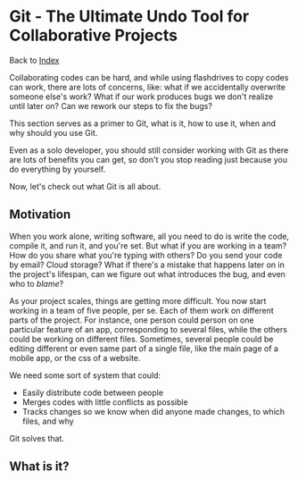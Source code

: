 Git - The Ultimate Undo Tool for Collaborative Projects
========================================================

Back to [Index](index.html#-markdown-markdown-html-)

Collaborating codes can be hard, and while using flashdrives to 
copy codes can work, there are lots of concerns, like: what if
we accidentally overwrite someone else's work? What if our work
produces bugs we don't realize until later on? Can we rework our
steps to fix the bugs?

This section serves as a primer to Git, what is it, how to use it,
when and why should you use Git.

Even as a solo developer, you should still consider working with Git
as there are lots of benefits you can get, so don't you stop reading
just because you do everything by yourself.

Now, let's check out what Git is all about.

Motivation
----------

When you work alone, writing software, all you need to do is write the code,
compile it, and run it, and you're set. But what if you are working in a team?
How do you share what you're typing with others? Do you send your code by email?
Cloud storage? What if there's a mistake that happens later on in the project's lifespan,
can we figure out what introduces the bug, and even who to _blame_?

As your project scales, things are getting more difficult. You now start working
in a team of five people, per se. Each of them work on different parts of the project.
For instance, one person could person on one particular feature of an app, corresponding
to several files, while the others could be working on different files. Sometimes, several
people could be editing different or even same part of a single file, like the main page of
a mobile app, or the css of a website.

We need some sort of system that could:
- Easily distribute code between people
- Merges codes with little conflicts as possible
- Tracks changes so we know when did anyone made changes, to which files, and why

Git solves that.

What is it?
-----------